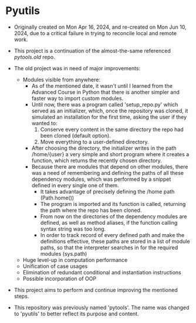# Pyutils

* Originally created on Mon Apr 16, 2024, and re-created on Mon Jun 10, 2024, due to a critical failure in trying to reconcile local and remote work.
* This project is a continuation of the almost-the-same referenced *pytools.old* repo.

* The old project was in need of major improvements:
    - Modules visible from anywhere:
        - As of the mentioned date, it wasn't until I learned from the Advanced Course in Python that there is another simpler and faster way to import custom modules.
        - Until now, there was a program called 'setup_repo.py' which served as an initializer, which, once the repository was cloned, it simulated an installation for the first time, asking the user if they wanted to:
            1. Conserve every content in the same directory the repo had been cloned (default option).
            2. Move everything to a user-defined directory.
        - After choosing the directory, the initializer writes in the path /home/{user} a very simple and short program where it creates a function, which returns the recently chosen directory.
        - Because there are modules that depend on other modules, there was a need of remembering and defining the paths of all these dependency modules, which was performed by a snippet defined in every single one of them.
            - It takes advantage of precisely defining the /home path (Path.home())
            - The program is imported and its function is called, returning the path where the repo has been cloned.
            - From now on the directories of the dependency modules are defined, as well as method aliases, if the function calling syntax string was too long.
            - In order to track record of every defined path and make the definitions effective, these paths are stored in a list of module paths, so that the interpreter searches in for the required modules (sys.path)
    - Huge level-up in computation performance
    - Unification of case usages
    - Elimination of redundant conditional and instantiation instructions
    - Possible incorporation of OOP

* This project aims to perform and continue improving the mentioned steps.

* This repository was previously named 'pytools'. The name was changed to 'pyutils' to better reflect its purpose and content.
